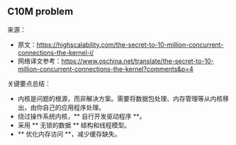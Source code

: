 ## C10M problem

来源：
- 原文：https://highscalability.com/the-secret-to-10-million-concurrent-connections-the-kernel-i/
- 网络译文参考：https://www.oschina.net/translate/the-secret-to-10-million-concurrent-connections-the-kernel?comments&p=4

关键要点总结：

- 内核是问题的根源，而非解决方案。需要将数据包处理、内存管理等从内核移出，由你自己的应用程序处理。
- 绕过操作系统内核，** 自行开发驱动程序 **。
- 采用 ** 无锁的数据 ** 结构和线程模型。
- ** 优化内存访问 **，减少缓存缺失。